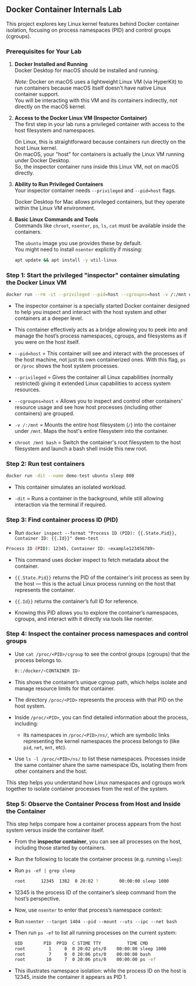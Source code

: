 ## Docker Container Internals Lab

This project explores key Linux kernel features behind Docker container isolation, focusing on process namespaces (PID) and control groups (cgroups).

### Prerequisites for Your Lab

1. **Docker Installed and Running**  
   Docker Desktop for macOS should be installed and running.  

   _Note:_ Docker on macOS uses a lightweight Linux VM (via HyperKit) to run containers because macOS itself doesn’t have native Linux container support.  
   You will be interacting with this VM and its containers indirectly, not directly on the macOS kernel.

2. **Access to the Docker Linux VM (Inspector Container)**  
   The first step in your lab runs a privileged container with access to the host filesystem and namespaces.  

   On Linux, this is straightforward because containers run directly on the host Linux kernel.  
   On macOS, your "host" for containers is actually the Linux VM running under Docker Desktop.  
   So, the inspector container runs inside this Linux VM, not on macOS directly.

3. **Ability to Run Privileged Containers**  
   Your inspector container needs `--privileged` and `--pid=host` flags.  

   Docker Desktop for Mac allows privileged containers, but they operate within the Linux VM environment.

4. **Basic Linux Commands and Tools**  
   Commands like `chroot`, `nsenter`, `ps`, `ls`, `cat` must be available inside the containers.  

   The `ubuntu` image you use provides these by default.  
   You might need to install `nsenter` explicitly if missing:  
   ```bash
   apt update && apt install -y util-linux


### Step 1: Start the privileged "inspector" container simulating the Docker Linux VM

```bash
docker run --rm -it --privileged --pid=host --cgroupns=host -v /:/mnt ubuntu chroot /mnt bash
```

- The inspector container is a specially started Docker container designed to help you inspect and interact with the host system and other containers at a deeper level.

- This container effectively acts as a bridge allowing you to peek into and manage the host’s process namespaces, cgroups, and filesystems as if you were on the host itself.

- `--pid=host` = This container will see and interact with the processes of the host machine, not just its own containerized ones. With this flag, `ps` or `/proc` shows the host system processes.

- `--privileged` = Gives the container all Linux capabilities (normally restricted) giving it extended Linux capabilities to access system resources.

- `--cgroupns=host` = Allows you to inspect and control other containers' resource usage and see how host processes (including other containers) are grouped.

- `-v /:/mnt` = Mounts the entire host filesystem (`/`) into the container under `/mnt`. Maps the host's entire filesystem into the container.

- `chroot /mnt bash` = Switch the container's root filesystem to the host filesystem and launch a bash shell inside this new root.

### Step 2: Run test containers 

```bash
docker run -dit --name demo-test ubuntu sleep 800
```

- This container simulates an isolated workload.

- `-dit` = Runs a container in the background, while still allowing interaction via the terminal if required.

### Step 3: Find container process ID (PID)

- Run `docker inspect --format "Process ID (PID): {{.State.Pid}}, Container ID: {{.Id}}" demo-test`

```bash
Process ID (PID): 12345, Container ID: <example123456789>
```

- This command uses docker inspect to fetch metadata about the container.

- `{{.State.Pid}}` returns the PID of the container's init process as seen by the host — this is the actual Linux process running on the host that represents the container.

- `{{.Id}}` returns the container’s full ID for reference.

- Knowing this PID allows you to explore the container’s namespaces, cgroups, and interact with it directly via tools like nsenter.

### Step 4: Inspect the container process namespaces and control groups

- Use `cat /proc/<PID>/cgroup` to see the control groups (cgroups) that the process belongs to.  
  ```bash
  0::/docker/<CONTAINER ID>
  ```
- This shows the container’s unique cgroup path, which helps isolate and manage resource limits for that container.

- The directory `/proc/<PID>` represents the process with that PID on the host system.

- Inside `/proc/<PID>`, you can find detailed information about the process, including:

  - Its namespaces in `/proc/<PID>/ns/`, which are symbolic links representing the kernel namespaces the process belongs to (like `pid`, `net`, `mnt`, etc).

- Use `ls -l /proc/<PID>/ns/` to list these namespaces. Processes inside the same container share the same namespace IDs, isolating them from other containers and the host.

This step helps you understand how Linux namespaces and cgroups work together to isolate container processes from the rest of the system.


### Step 5: Observe the Container Process from Host and Inside the Container

This step helps compare how a container process appears from the host system versus inside the container itself.

- From the **inspector container**, you can see all processes on the host, including those started by containers.

- Run the following to locate the container process (e.g. running `sleep`):

- Run `ps -ef | grep sleep`
  ```bash
  root      12345  1382  0 20:02 ?        00:00:00 sleep 1000
  ```
  
- 12345 is the process ID of the container’s sleep command from the host’s perspective.

- Now, use `nsenter` to enter that process’s namespace context:
- Run `nsenter --target 1404 --pid --mount --uts --ipc --net bash`
- Then run `ps -ef` to list all running processes on the current system:
  ```bash
  UID        PID  PPID  C STIME TTY          TIME CMD
  root         1     0  0 20:02 pts/0    00:00:00 sleep 1000
  root         7     0  0 20:06 pts/0    00:00:00 bash
  root        10     7  0 20:06 pts/0    00:00:00 ps -ef

- This illustrates namespace isolation: while the process ID on the host is 12345, inside the container it appears as PID 1.